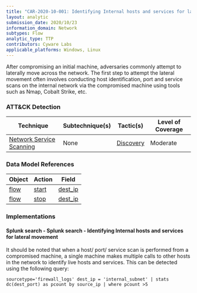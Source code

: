 ```yaml
---
title: "CAR-2020-10-001: Identifying Internal hosts and services for lateral movement"
layout: analytic
submission_date: 2020/10/23
information_domain: Network
subtypes: Flow
analytic_type: TTP
contributors: Cyware Labs
applicable_platforms: Windows, Linux
---
```


After compromising an initial machine, adversaries commonly attempt to laterally move across the network. The first step to attempt the lateral movement often involves conducting host identification, port and service scans on the internal network via the compromised machine using tools such as Nmap, Cobalt Strike, etc.


### ATT&CK Detection

|Technique|Subtechnique(s)|Tactic(s)|Level of Coverage|
|---|---|---|---|
|[Network Service Scanning](https://attack.mitre.org/techniques/T1046/)|None|[Discovery](https://attack.mitre.org/tactics/TA0007/)|Moderate|

### Data Model References

|Object|Action|Field|
|---|---|---|
|[flow](/data_model/flow) | [start](/data_model/flow#start) | [dest_ip](/data_model/registry#dest_ip) |
|[flow](/data_model/flow) | [stop](/data_model/flow#stop) | [dest_ip](/data_model/flow#dest_ip) |


### Implementations

#### Splunk search - Splunk search - Identifying Internal hosts and services for lateral movement


It should be noted that when a host/ port/ service scan is performed from a compromised machine, a single machine makes multiple calls to other hosts in the network to identify live hosts and services. This can be detected using the following query:


```
sourcetype='firewall_logs' dest_ip = 'internal_subnet' | stats dc(dest_port) as pcount by source_ip | where pcount >5
```